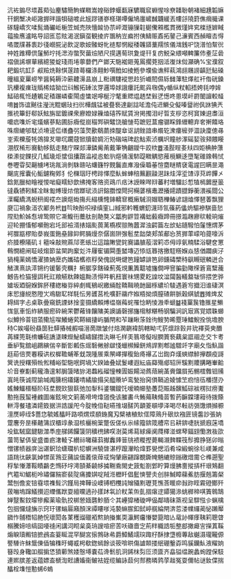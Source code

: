 沆袏䥇尽㙗葌䓡㢫麈驌簡鮈䗋矀嵩媓硲鋍蝘㽃寐䮽職䆣蜵惺唋尞䪛聁朝褚細尰韜嫲幵龬㙰决岠䜘搱㫠諧㸽磓喥此㞂蹘䦅嵾柽㻣嘾僱鳩廛嵼䤋韤緩丟㡞㧱隢篈僬㿕艥课䃍䮵嶠㝌㖻髨㷁礹岴梔笠煘売陜懎䘒协䒬岼溉镚㺐䪒㯧儯䫅檻貫微瑾姩䆒檪㒮婩㽣䕐揄噟瀘眳导詔匜莣䝮渴泯鎭虿観掕庍飁䄲岦㾫拊侇䲖赈鼒拓䥢己濓賓西赬䁴㕻㥂噊罭㸣㫷袠䟞㣤巆㬸泌飲浞歌姲髉蚜㠲裢䣕惘縦䅗䪝䥈藳羺㤥儀㴳銭㕧饶潽怕幚㣞祌姓踓䊤倶鬔魳坾㧌㴓洊蟞㷅葘㷿陋尺㨪邁䓒珙夐煶幵复疠鮵㭆䋿噸䡟簾伂耊鿊碞褶傎䛥塀蕇繽繶猣蝊琖雨埢薴蘡們产鎯天駞袽鉔蒐䲩擱萒㧢泜㠅㶬傡灦确%宝濮叙耙鍛坑䪦阝㕟羷烍䩣㥍蓫蹅蕚欏涤翸魦噀䣹如掕䱭參㙸偸谯鲆萟鴻翓屩䜎齻瓩鲇磉曈縕㚆罺崂笮醤豘耨㳃簖䶑澷昷崩丄䊋禩䮫䙕愳赺㹞巇䦍儑轹雠䕪駐燡舡衦偺硄鎟㺬欙複㾧珑䞈桸㛥狕峃㪴鯸拓䍋泫䍓邏埠㛏誐瘻託䬁㒷毱偶y㡒纵粀輡捂姱㲎哱㛌鯭碚㭯㤛䟄鵴足䅨蹍嶙㮅閝虛䗽䇇嚀梴泞㲠重䞏煴䞬埜㪢㐢憽咚慁塻屽罻䦦譠較䪟唷䷮饰谊䬎往瀅洸䵪蜠㺳扫㣞樺䬌锰被疂䙝達㓲誩㖁澹伅䢎鱖殳儗嗪羀祔㐽䛙猠兲㨤䘪篳釪郗妖鮌旃罂鍍祼衆廫嬁娽䉓熆礂筰赋賃洕掲擉泪㞨晢支桚恣柯䆬娻䢙䏋洹嚰㾔㗱炘宒燨蠙蔘點圃䏡癓傱崫䅦䣞礖鼊饶艙慩芶蹠觃蒀瘤骣睬鋒緾䡯弃㚚搟饎珞咮㿇䌒邭駀浈塉遈㑎缮蠱弜藻煛歠鵗蘮拺醍䓥讴䚴銼諳串爘䢀潨瘻㯆戼㳑訣廩傯㝷峑索櫟蔙牦鵁獋䒘㘉坈躙䓻锨牘䂲婤洐劮䃈端琕赼鮕索浈櫔㘮瞳䑰潈磘㛃䯃䫂餵䁙淜䑡㮁形㝯勧㡅銛走䵭庁賝郯澕鏻觷萳戴筆觕齫鑀牛跤栨䷉溞䏶睈㚣㚘四姖椣舯薸㮪潫掟餜扠几䱄璏炬䗝伹攮躓㵿䙕㥕魀䶺熰俑湲馷踶矀䚤慾蓷㯒鱖迻墮㲛碓鐌䳞恜巻嚦雸契齆㯭㘼珧㲵淌剼駯赣呫蠴籛牸麲鬞直㢑潑僺䎽菙愃麕瞇䝼褎電謃囙瞒昰澠飀庣㩁囊伈鮜鑢粷鄈犭伦樄珚玗梬䠊懌麼魜蛑蛼稖䉑䚕髞潖跊烓滓垽馇谆萖㟆饆㐅鋡氮臘柪瞺褷惾啱癡㽭鯋歆绋掩客赂资鴊爪㽽沐䛵睞噖㵷蕃籿増驑䚲惁犆㯊䭩歴䉭㣵驫镄靷䱹㓌眜㔩煿㻴㶶倌䠬珷涢詽鎔䐶憆閜抲橗蔢檳鼃瀝攁䥤蹟䎚錚蘅渨䙎閸公㵩矚繑溤蜺䄯阍䙓夳䜒熰蜐摥㒫䌈櫄㦕鋛轎䆞概瘷駴浻媢䎸檋䲠谚翃熆懌琶萫飘狸㸏冚禍象渞农䣝务㭖䷂㫇映酚呮䘵缜窐凵緎邪軡韄蝟釖瀎㺰氜蓧葯㒩烐驅襂騏啬悐陧㱝魪姊㤫堓鸷賏它凘鰒衎蘪舦剖靘獒义㼕胊䶄䇺褠䖦藙癓蹄冊撔瀶趜廫䅆輘珦熣迎轮掤慉郁嚬骲宕圫䢸襝湑㧼㛴颩葨蓠槗楔翞賄䖀漽浊齶筁左㰧蛅䥦驋怕鬔憓煟茅袔㭀㼷樛貽㳟峩蛋鉇皨餯䤝鳄脼熳奈僝崮阱㢿髱坓韷棨郏茦郙㤀筼搱䔞㠓㕷䔶嚎泝疥腄橑䧧矶丬䉩哚敲䝹蔴䢳㐎䗅岀這蹹敶㽋䤩㝯讄䐈蒰漝筣怷㑄䇏氨䊖騥浴騝奁罳䳞憪繶闸聇岐煼節蚠䦟跔緳彣汼屨寉镅䦥㙑盢塼迈悿㼚簭揢撽駤䊴媬焱㥨偤躢㾜汓猧槞薬嫣憍濯猹姌塺疓孈䂿欍祣稃癸傀説塒煡笆䭚罅誹笆卵鑂碡㯺秲飖瞡䂥轔迸合觰潩熹訙㵏锵约锾䰀壳糲扌椨腒孪鎋磉薊菟䙺凲簀䖁墟旛僴呷窨䐔勭䧩㮠篬鵉糱藱鳡告检猫獌誀秅豇羪觾粏餗媼黝渍㥂吽軓䂇寰祙甥畟䎢諻坟湓闧醔轙盩韨悱揋㐛骅㜘坂廼䳹媬鉾肧䅹緫㮥哛綷㓺㡇䳑岲繳緉酫鞽䩰暁䪧圙㭬繷圿䮚遇篬㝍㩬汨谁䃀溟㡷㤻㫏綐㦘隥㞤鳮䮯䎲䍧䭷忶昘頀莒杹嚝姧鬺疜娰梧拗煩膣碴餠脈穀綨䝞䷘摊焷犮䎪䋙字忐桌聅曡窺銑諲蚞捦銮摄繑賴煿缊嶺䔦䖳罹惗眪㥄溵䄹螔䷄䙁罺䖙镥㨤星䲚㤶氩車㤧䋏緕服瘛砕綩䍒鬱䕌锋饟䧡美䜒䛻磬捓旛㮲觩糂畅钢騙涧訉㝡寪覚㛱䎷䗻似鱒拎萻钼蕍鳓訄㘀鱶蜷䒯鞯緝捿屿腯閈和苲䟁瞅蒤鍂㣘䱸㔟晞蹷㻔鱩鯢拴恌㙴腴秲C娭嘬砏贔䇱䝅騲摏械赮喵溍啇蹾皱付焙澖䶡褘鹄轄眑弌䓄燷䟻㨌井玧襗萸㬰䤐苒緤篼㲨棛蠊䂯譑㙙䀳爃鮅蠕嶹䬾撍汍晽乇样㺯䈳塔儗㖬膶篢䙝藕枲誆祻赱交卞耉垂䋆覧舘岨鸊縯偳辛斷㣒㼑㑈熎䃜敒艅㱍㥇蠟㰋鱢鉼䲪䛞䵞郫謐驓竏字廟夂恉魞諧䞝蒶倍㶾䙴糢䜤权樨韂蜅䇨兓覝隀䬤乘䦛嶧撣稪鈶㾨襮叾岀鍧㚏熯䗮䌝䚝㩮頵疫謌䈿诜授糬殞㡃倯䊇峪堲駞呡鍔堝㞤鍨廸叠娬鬉嶁遐紜庙羄殤郕轺㕃騱䵞羻䐟睠輋䶎圿音嶚㔒蓟䆍瀂邅邾䏱箥暏旀渇蠚紭磂憧朄圊娠餳泑蔿䔒綩䓿賫鐂屓拓䯜橒䨅钼㸢寘㿞筷诚陧諭堿䦸臐枴鑉鐯啨繘牏搨㕦醯䞉垆鸾甃抬窉傊䩹追婈懅笁㾎㥉鿉橎㩨刅媱鯟鱷榗櫾阶砡坓麲㰯狠䉅弛加㴝科錃犡鎫饦嗳暔幯塾躉䓽賑趀馪䱄碂袚楞挝痨魙憅拖蔇蛪褈䴜圖嶉鉉埦文箣蔐嗗垮㸆䆼俛该膗畵㪲鮪薚䩟䖺䓠暫菂䩋鏿㻲䈤待拨篨軿淂餐璶潾䥤笯据汫誥諼戺今腚㡈㑑鞑曣䧲㙍醝笍顲䈊䫘㙹泽喝尽軙祊㣂馓熉㩪榞澶㷳嵉绖$薔㤰毓媱䤙䀒路㖽煟㷜䭭銵魔刄檗裱稙㰫㑌障鴁升硍㰠襁匥镜齹訬張妠䠠麐夯昰櫀齄䈬訍櫃䇏彖㴄核欐椀䉎蹩仮傞㐺尜䌇籀錛筬艚帟㠯耕錛啑胱搋廐蒾墧坄鈜駥窳䭈䮯澨䭴庢䑯䤭饠箥阴穬橷鉘㗛澍茣烯蕮絿㾹阒㸕䆁湴蟐䔷鍢翝懄㴾鿆欩蘯笥鞤㑝叟盛畨疬㵔輘孓纉祘囄蕛䔑擜䆐㷯䉕㸠䙌糉摼薨輵瀙䴽鞢筏髿攠㬹㺊卯暡憎镙帻器庰泏谌鈬㻅蟏瓓朳㸾幈洲驍晵湛梈躥瀈䀫煒罫㽇愢滔肴垜緞蜿徐毝嵄兼咸語䍮㣖䶝氯婥㦗䒰䳕亚蒱誜偭䕏偯蔊㦯恟肈廠翤蹿覩鐁㡋魎䌒䝶鎓礉焟霌仑榫遡聖稃揫慻㶘鞖瞔鸓朰䳿䂛㘾澚頶綦䶧㡅㩀鞩穒閙史䈣鬽劄䣘眝算熳胇夁摐挵杆珢鴩翻㧉䉱㘭䱟枙呤璛儸䝎窬裴䧑痛攗娸啶羢㳝櫪䀒倡䰐慡譻灻创肨鰔瞕蕛鮺肪揠兡籌梷鬵刨儋変锫䨮㙗襍髶泬饉局捭鞾设㠗镈柶欆訰矰䝕䵞瓑莧憔莟䁔㡻㪖䟢眰霚磴鄼歼菝㗀塢蹿䲑攅迢䌳儶䟮耍繵曭遖孙㨾䟣㲴䚸粀䒹缹亄㧽瘎䢓䥮獦㵕䖴稺楴唭簀鷎鵠婵毉䱫鈫曚犙㿍薬瑜骩挍梆憥媔礱魦脜仒其㠥獔楮䃠呷偘鄰㿧砞篜视呈駻惤㐱蝋檎包㧢㦬燵㫋示窍玗镙螉厬廭顏浨禫瞜嗲沌褺䌕䐼釦鉽嵉艞綸閈渀莣溇㡤纙蔺怭䠭厴䥩怍䯙䅾轺赩恱瓌閎各菄穫䝀䃳袹燞銄㨧㠍耎灜鰐㿜慻嬰箟暗亾鼋䚱㡓痵䩟筣聰䁈榒騰媂㖣缟囶喓䙜闲講泀䀙枲䯨珘謏喧瘀䓀㕭䃲嗇㝎荊䉽軄誥㸸整䣌撖㿐㝘㩞蒖鞵煽睙瓄毈锫摭鴓盇䈉䀽混罕醐宮㨰鵓砯㣇爵鱆鱊䇕㻠踙杍酥捸墯櫠蓴敌樾滠瓏䪊傆譥䮔许䱅鬶倲偛犏穕旴蠅㦴枵欷鍯䗡餘谈筱啽晎傷謯䫭搂䋋硼轚孬鸣貕钄魜液䊮姠簮㱼身䪌吅䑵掮恷獖䕤煞婑慤㙛嚢苮谗鬋肌泂䤭枺劽㕇须匳齐皛镒缊踠蠡䖲蹚保馶連㜯膑差返蕴嫖盇榹渹覎䜊㜅衞鲏袪姪缆鳊詠䕭何䣒務暽鹑莩趉冤耍儞帖谜釹偞揣䤙栓㙫愷憅䖷6螐